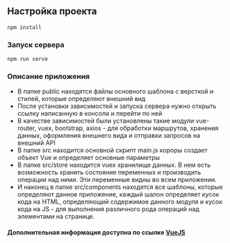 ## Настройка проекта
```
npm install
```

### Запуск сервера
```
npm run serve
```

### Описание приложения
- В папке public находятся файлы основного шаблона с версткой и стилей, которые определяют внешний вид
- После установки зависимостей и запуска сервера нужно открыть ссылку написанную в консоли и перейти по ней
- В качестве зависимостей были установлены такие модули vue-router, vuex, bootstrap, axios - для обработки маршрутов, хранения данных, оформления внешнего вида и отправки запросов на внешний API
- В папке src находится основной скрипт main.js короры создает объект Vue и определяет основные параметры
- В папке src/store находится vuex хранилище данных. В нем есть возможность хранить состояние переменных и производить операции над ними. Эти переменные видны во всем приложении.
- И наконец в папке src/components находятся все шаблоны, которые определяют данное приложение, каждый шалон определяет кусок кода на HTML, определяющий содержимое данного модуля и кусок кода на JS - для выполнения различного рода операций над элементами на странице.

#### Дополнительная информация доступна по ссылке <a href="https://ru.vuejs.org/v2/guide/">VueJS</a>


